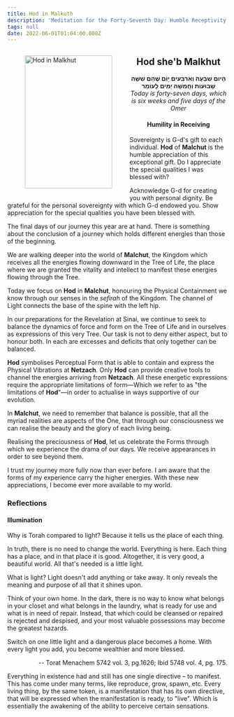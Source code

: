 ```yaml
---
title: Hod in Malkuth
description: 'Meditation for the Forty-Seventh Day: Humble Receptivity'
tags: null
date: 2022-06-01T01:04:00.000Z
---
```

<a href="https://www.chabad.org/holidays/sefirah/omer-count_cdo/jewish/Count-the-Omer.htm">
<i class="fa fa-file" aria-hidden="true"></i></a>

<figure style='float: left'>
 <a href='/posts/img/freedom/week7/7.5-Hod_in_Malkhut.png' target="_blank">
   <img src='/posts/img/freedom/week7/7.5-Hod_in_Malkhut_s.png' alt='Hod in Malkhut' width='200' height='304' />
 </a>
</figure>

<div style="text-align:center">
<h2>Hod she'b Malkhut</h2>
<span dir="rtl"><b>הָיום שִׁבְעָה וְארבעים יָוֹם שֶׁהֵם שִׁשָּׁה שָׁבוּעוֹת וְחְַמִשָּׁה יָמִים לָעוֹמֵר</b></span>
<br />
<i>ֹToday is forty-seven days, which is six weeks and five days of the Omer</i>
</p>

<h4>Humility in Receiving</h4>

</div>

<div class="abstract">

Sovereignty is G-d's gift to each individual. **Hod** of **Malchut** is the humble appreciation of this exceptional gift. Do I appreciate the special qualities I was blessed with?

Acknowledge G-d for creating you with personal dignity. Be grateful for the personal sovereignty with which G-d endowed you. Show appreciation for the special qualities you have been blessed with.

</div>

The final days of our journey this year are at hand. There is something about the conclusion of a journey which holds different energies than those of the beginning.

We are walking deeper into the world of **Malchut**, the Kingdom which receives all the energies flowing downward in the Tree of Life, the place where we are granted the vitality and intellect to manifest these energies flowing through the Tree.

Today we focus on **Hod** in **Malchut**, honouring the Physical Containment we know through our senses in the _sefirah_ of the Kingdom. The channel of Light connects the base of the spine with the left hip.

In our preparations for the Revelation at Sinai, we continue to seek to balance the dynamics of force and form on the Tree of Life and in ourselves as expressions of this very Tree. Our task is not to deny either aspect, but to honour both. In each are excesses and deficits that only together can be balanced.

**Hod** symbolises Perceptual Form that is able to contain and express the Physical Vibrations at **Netzach**. Only **Hod** can provide creative tools to channel the energies arriving from **Netzach**. All these energetic expressions require the appropriate limitations of form&mdash;Which we refer to as "the limitations of **Hod**"&mdash;in order to actualise in ways supportive of our evolution.

In **Malchut**, we need to remember that balance is possible, that all the myriad realities are aspects of the One, that through our consciousness we can realise the beauty and the glory of each living being.

Realising the preciousness of **Hod**, let us celebrate the Forms through which we experience the drama of our days. We receive appearances in order to see beyond them.

<div class="abstract">

I trust my journey more fully now than ever before. I am aware that the forms of my experience carry the higher energies. With these new appreciations, I become ever more available to my world.

</div>

<h3>Reflections</h3>

<h4>Illumination</h4>

<p>Why is Torah compared to light? Because it tells us the place of each thing.</p>

<p>In truth, there is no need to change the world. Everything is here.
Each thing has a place, and in that place it is good. Altogether, it is very good, a beautiful world. All that's needed is a little light.</p>

<p>What is light? Light doesn't add anything or take away. It only reveals the meaning and purpose of all that it shines upon.</p>

<p>Think of your own home. In the dark, there is no way to know what belongs in your closet and what belongs in the laundry, what is ready for use and what is in need of repair. Instead, that which could be cleansed or repaired is rejected and despised, and your most valuable possessions may become the greatest hazards.</p>

<p>Switch on one little light and a dangerous place becomes a home. With every light you add, you become wealthier and more blessed.</p>
<p style="text-align: right">-- Torat Menachem 5742 vol. 3, pg.1626; Ibid 5748 vol. 4, pg. 175.</p>

<div class="note">

Everything in existence had and still has one single directive – to manifest. This has come under many terms, like reproduce, grow, spawn, etc. Every living thing, by the same token, is a manifestation that has its own directive, that will be expressed when the manifestation is ready, to "live". Which is essentially the awakening of the ability to perceive certain sensations.

</div>
